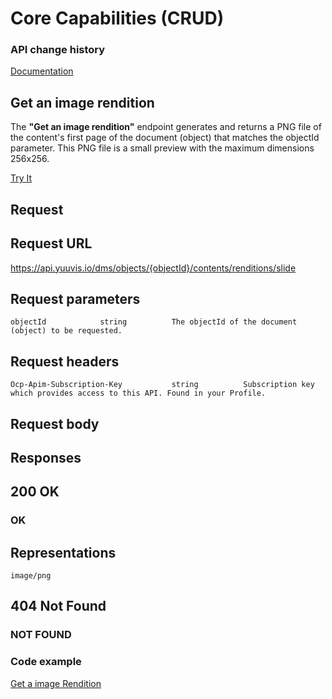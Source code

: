 # Core Capabilities (CRUD)

### API change history

[Documentation](https://yuuvis.io/how-to)


## Get an image rendition

The **"Get an image rendition"** endpoint generates and returns a PNG file of the content's first page of the document (object) that matches the objectId parameter. This PNG file is a small preview with the maximum dimensions 256x256.

[Try It](https://yuuvis.io/docs/services/yuuvis-dms-core/operations/get-dms-objects-objectid-contents-renditions-slide/console)

## Request

## Request URL

https://api.yuuvis.io/dms/objects/{objectId}/contents/renditions/slide

## Request parameters

```
objectId            string          The objectId of the document (object) to be requested.

```

## Request headers

```
Ocp-Apim-Subscription-Key           string          Subscription key which provides access to this API. Found in your Profile.

```

## Request body

## Responses

## 200 OK

### OK


## Representations

`image/png`

## 404 Not Found

### NOT FOUND

### Code example

[Get a image Rendition](./Get-a-image-Rendition-to-yuuvis.py)
